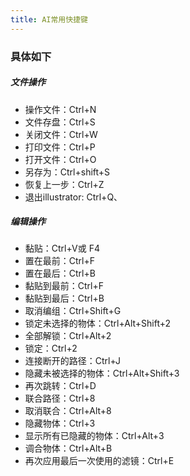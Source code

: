 ```yaml
---
title: AI常用快捷键
---
```



### 具体如下

##### 文件操作

* 操作文件：Ctrl+N
* 文件存盘：Ctrl+S
* 关闭文件：Ctrl+W 
* 打印文件：Ctrl+P
* 打开文件：Ctrl+O
* 另存为：Ctrl+shift+S
* 恢复上一步：Ctrl+Z
* 退出illustrator: Ctrl+Q、

##### 编辑操作

* 黏贴：Ctrl+V或 F4
* 置在最前：Ctrl+F
* 置在最后：Ctrl+B
* 黏贴到最前：Ctrl+F
* 黏贴到最后：Ctrl+B
* 取消编组：Ctrl+Shift+G
* 锁定未选择的物体：Ctrl+Alt+Shift+2
* 全部解锁：Ctrl+Alt+2
* 锁定：Ctrl+2
* 连接断开的路径：Ctrl+J
* 隐藏未被选择的物体：Ctrl+Alt+Shift+3
* 再次跳转：Ctrl+D
* 联合路径：Ctrl+8
* 取消联合：Ctrl+Alt+8
* 隐藏物体：Ctrl+3
* 显示所有已隐藏的物体：Ctrl+Alt+3
* 调合物体：Ctrl+Alt+B
* 再次应用最后一次使用的滤镜：Ctrl+E

